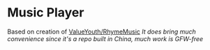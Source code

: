 # Music Player

Based on creation of [ValueYouth/RhymeMusic](https://github.com/ValueYouth/RhymeMusic)
*It does bring much convenience since it's a repo built in China, much work is GFW-free*